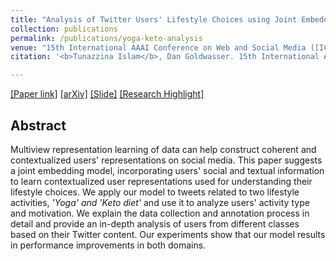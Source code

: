 ```yaml
---
title: "Analysis of Twitter Users' Lifestyle Choices using Joint Embedding Model"
collection: publications
permalink: /publications/yoga-keto-analysis
venue: "15th International AAAI Conference on Web and Social Media ([ICWSM-2021](https://www.icwsm.org/2021/index.html))"
citation: '<b>Tunazzina Islam</b>, Dan Goldwasser. 15th International AAAI Conference on Web and Social Media (ICWSM-2021) (To appear)'

--- 
```

[[Paper link]](https://ojs.aaai.org/index.php/ICWSM/article/view/18057) [[arXiv]](https://arxiv.org/pdf/2104.03189.pdf) [[Slide]]( https://tunazislam.github.io/files/ICWSM21_yoga_keto.pdf) [[Research Highlight]](https://tunazislam.github.io/files/ICWSM21_yoga_keto_poster.pdf)

## Abstract
Multiview representation learning of data can help construct coherent and contextualized users' representations on social media. This paper suggests a joint embedding model, incorporating users' social and textual information to learn contextualized user representations used for understanding their lifestyle choices. We apply our model to tweets related to two lifestyle activities, _'Yoga' and 'Keto diet'_ and use it to analyze users' activity type and motivation. We explain the data collection and annotation process in detail and provide an in-depth analysis of users from different classes based on their Twitter content. Our experiments show that our model results in performance improvements in both domains. 

